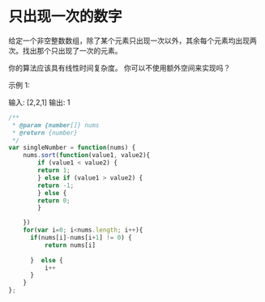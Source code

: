 # 只出现一次的数字
给定一个非空整数数组，除了某个元素只出现一次以外，其余每个元素均出现两次。找出那个只出现了一次的元素。

你的算法应该具有线性时间复杂度。 你可以不使用额外空间来实现吗？

示例 1:

输入: [2,2,1]
输出: 1

``` javascript
/**
 * @param {number[]} nums
 * @return {number}
 */
var singleNumber = function(nums) {
    nums.sort(function(value1, value2){
        if (value1 < value2) {
        return 1;
        } else if (value1 > value2) {
        return -1;
        } else {
        return 0;
        }

    })
    for(var i=0; i<nums.length; i++){
      if(nums[i]-nums[i+1] != 0) {
          return nums[i]
          
      }  else {
          i++
      }
    }
};
```
